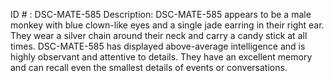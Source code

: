 ID # : DSC-MATE-585
Description: DSC-MATE-585 appears to be a male monkey with blue clown-like eyes and a single jade earring in their right ear. They wear a silver chain around their neck and carry a candy stick at all times. DSC-MATE-585 has displayed above-average intelligence and is highly observant and attentive to details. They have an excellent memory and can recall even the smallest details of events or conversations.